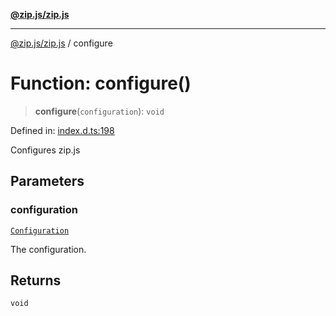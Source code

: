 [**@zip.js/zip.js**](../README.md)

***

[@zip.js/zip.js](../globals.md) / configure

# Function: configure()

> **configure**(`configuration`): `void`

Defined in: [index.d.ts:198](https://github.com/gildas-lormeau/zip.js/blob/49e765ab0ea3b53d3426682f5f01f631cf166a03/index.d.ts#L198)

Configures zip.js

## Parameters

### configuration

[`Configuration`](../interfaces/Configuration.md)

The configuration.

## Returns

`void`
